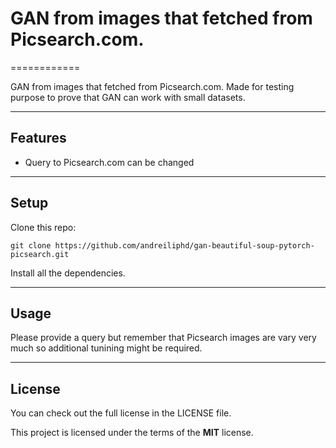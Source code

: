 # GAN from images that fetched from Picsearch.com.
============

GAN from images that fetched from Picsearch.com. Made for testing purpose to prove that GAN can work with small datasets.

---

## Features
- Query to Picsearch.com can be changed

---

## Setup
Clone this repo:
```
git clone https://github.com/andreiliphd/gan-beautiful-soup-pytorch-picsearch.git
```
Install all the dependencies.

---


## Usage

Please provide a query but remember that Picsearch images are vary very much so additional tunining might be required.

---

## License
You can check out the full license in the LICENSE file.

This project is licensed under the terms of the **MIT** license.
